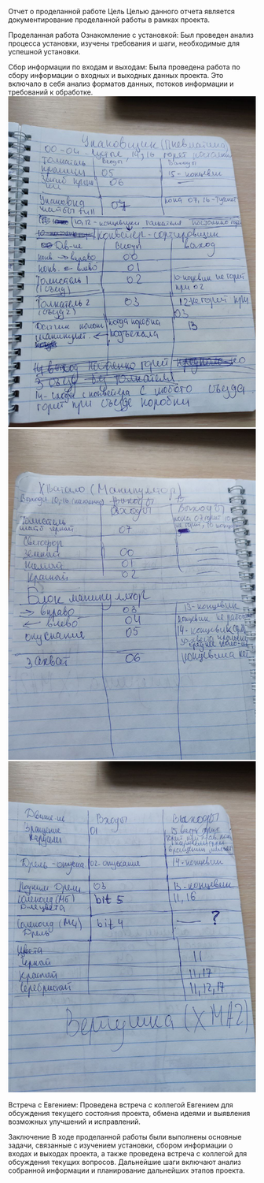 Отчет о проделанной работе
Цель
Целью данного отчета является документирование проделанной работы в рамках проекта.

Проделанная работа
Ознакомление с установкой: Был проведен анализ процесса установки, изучены требования и шаги, необходимые для успешной установки.

Сбор информации по входам и выходам: Была проведена работа по сбору информации о входных и выходных данных проекта. Это включало в себя анализ форматов данных, потоков информации и требований к обработке.
![Alt text](telegram-cloud-photo-size-2-5219891492947091037-y.jpg)
![Alt text](telegram-cloud-photo-size-2-5219891492947091036-y.jpg)
![Alt text](telegram-cloud-photo-size-2-5219891492947091035-y.jpg)

Встреча с Евгением: Проведена встреча с коллегой Евгением для обсуждения текущего состояния проекта, обмена идеями и выявления возможных улучшений и исправлений.

Заключение
В ходе проделанной работы были выполнены основные задачи, связанные с изучением установки, сбором информации о входах и выходах проекта, а также проведена встреча с коллегой для обсуждения текущих вопросов. Дальнейшие шаги включают анализ собранной информации и планирование дальнейших этапов проекта.